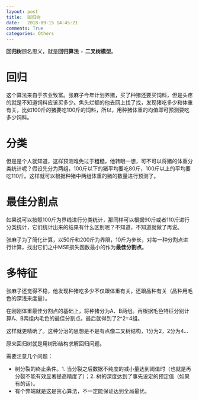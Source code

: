 ```yaml
---
layout: post
title:  回归树
date:   2018-09-15 14:45:21
comments: True
categories: Others
---
```


**回归树**顾名思义，就是**回归算法** + **二叉树模型**。

# 回归
这个算法来自于农业致富。张麻子今年计划养猪，买了种猪还要买饲料，但是头疼的就是不知道饲料应该买多少。焦头烂额的他去网上找了找，发现猪吃多少和体重有关，比如100斤的猪要吃100斤的饲料，所以，用种猪体重的均值即可预测要吃多少饲料。

# 分类
但是是个人就知道，这样预测难免过于粗糙，他转眼一想，可不可以将猪的体重分类统计呢？假设先分为两组，100斤以下的猪平均要吃80斤，100斤以上的平均要吃110斤。这样就可以根据种猪中两组体重的猪的数量进行预测了。

# 最佳分割点
如果说可以按照100斤为界线进行分类统计，那同样可以根据90斤或者110斤进行分类统计，它们统计出来的结果有什么区别呢？不知道，不知道就做了再说。

张麻子为了简化计算，以50斤和200斤为界限，10斤为步长，对每一种分割点进行计算，找出它们之中MSE损失函数最小的作为**最佳分割点**。

# 多特征
张麻子还觉得不稳，他发现种猪吃多少不仅跟体重有关，还跟品种有关（品种用毛色的深浅来度量）。

在刚刚体重最佳分割点的基础上，将种猪分为A、B两组。再根据毛色特征分别计算A、B两组内毛色的最佳分割点。最后就得到了2^2=4组。

这样就更精确了。这种分治的思想是不是有点像二叉树结构，1分为2，2分为4...

原来回归树就是用树形结构求解回归问题。

需要注意几个问题：
* 树分裂的终止条件。1. 当分裂之后数据不纯度的减小量达到阈值时（也就是再分裂不能有效显著提高精度了）；2. 树的深度达到了事先设定的预定值（如果有的话）。
* 有个弊端就是这是贪心算法，不一定能保证达到全局最优。